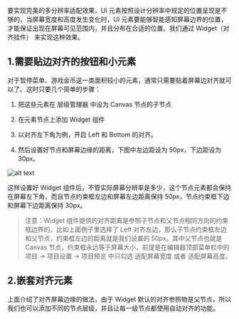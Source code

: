 要实现完美的多分辨率适配效果，UI 元素按照设计分辨率中规定的位置呈现是不够的，当屏幕宽度和高度发生变化时，UI 元素要能够智能感知屏幕边界的位置，才能保证出现在屏幕可见范围内，并且分布在合适的位置。我们通过 Widget（对齐挂件） 来实现这种效果。

## 1.需要贴边对齐的按钮和小元素
对于暂停菜单、游戏金币这一类面积较小的元素，通常只需要贴着屏幕边对齐就可以了。这时只要几个简单的步骤：

1. 把这些元素在 层级管理器 中设为 Canvas 节点的子节点

2. 在元素节点上添加 Widget 组件

3. 以对齐左下角为例，开启 Left 和 Bottom 的对齐。

4. 然后设置好节点和屏幕边缘的距离，下图中左边距设为 50px，下边距设为 30px。

![alt text](https://docs.cocos.com/creator/2.4/manual/assets/align-basic.BhYsxtl1.png)


这样设置好 Widget 组件后，不管实际屏幕分辨率是多少，这个节点元素都会保持在屏幕左下角，而且节点约束框左边和屏幕左边距离保持 50px，节点约束框下边和屏幕下边距离保持 30px。

> 注意：Widget 组件提供的对齐距离是参照子节点和父节点相同方向的约束框边界的。比如上面例子里选择了 Left 对齐左边，那么子节点约束框左边和父节点，约束框左边的距离就是我们设置的 50px。其中父节点也就是 Canvas 节点，约束框永远等于屏幕大小，前提是在编辑器顶部菜单栏中的 项目 -> 项目设置 -> 项目预览 中只勾选 适配屏幕宽度 或者 适配屏幕高度。


## 2.嵌套对齐元素
上面介绍了对齐屏幕边缘的做法，由于 Widget 默认的对齐参照物是父节点，所以我们也可以添加不同的节点层级，并且让每一级节点都使用自动对齐的功能。


